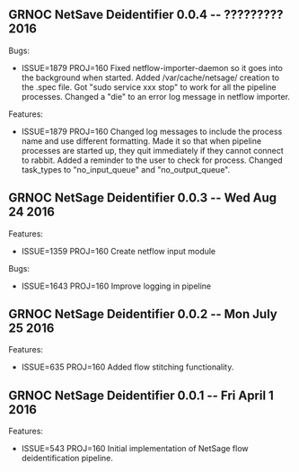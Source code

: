 ## GRNOC NetSave Deidentifier 0.0.4 -- ?????????  2016

Bugs:
 * ISSUE=1879 PROJ=160 Fixed netflow-importer-daemon so it goes into the background when started.
                       Added /var/cache/netsage/ creation to the .spec file.
                       Got "sudo service xxx stop" to work for all the pipeline processes.
                       Changed a "die" to an error log message in netflow importer.

Features:
 * ISSUE=1879 PROJ=160 Changed log messages to include the process name and use different formatting. 
                       Made it so that when pipeline processes are started up, they quit immediately 
                       if they cannot connect to rabbit. Added a reminder to the user to check for process.
                       Changed task_types to "no_input_queue" and "no_output_queue".
 
## GRNOC NetSage Deidentifier 0.0.3 -- Wed Aug 24 2016

Features:
 * ISSUE=1359 PROJ=160 Create netflow input module

Bugs:
 * ISSUE=1643 PROJ=160 Improve logging in pipeline

## GRNOC NetSage Deidentifier 0.0.2 -- Mon July 25 2016

Features:
 * ISSUE=635 PROJ=160 Added flow stitching functionality. 

## GRNOC NetSage Deidentifier 0.0.1 -- Fri April 1 2016

Features:
 * ISSUE=543 PROJ=160 Initial implementation of NetSage flow deidentification pipeline. 

